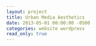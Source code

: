 ```yaml
---
layout: project
title: Urban Media Aesthetics
date: 2013-05-01 00:00:00 -0500
categories: website wordpress
read_only: true
---
```

